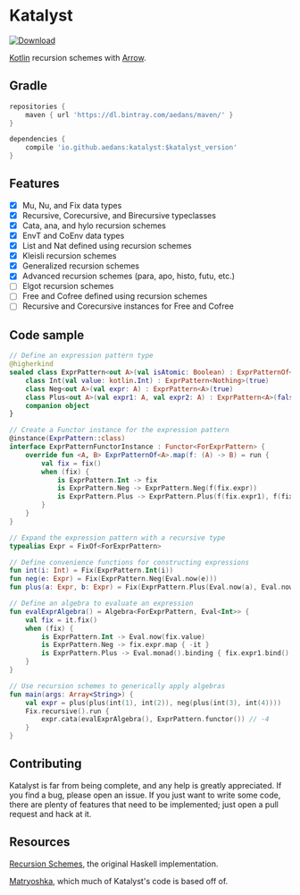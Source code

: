 Katalyst
========

[![Download](https://api.bintray.com/packages/aedans/maven/katalyst/images/download.svg)](https://bintray.com/aedans/maven/katalyst/_latestVersion)

[Kotlin](http://kotlinlang.org) recursion schemes with [Arrow](https://github.com/arrow-kt/arrow).

Gradle
------

```gradle
repositories {
    maven { url 'https://dl.bintray.com/aedans/maven/' }
}

dependencies {
    compile 'io.github.aedans:katalyst:$katalyst_version'
}
```

Features
--------

- [x] Mu, Nu, and Fix data types
- [x] Recursive, Corecursive, and Birecursive typeclasses
- [x] Cata, ana, and hylo recursion schemes
- [x] EnvT and CoEnv data types
- [x] List and Nat defined using recursion schemes
- [x] Kleisli recursion schemes
- [x] Generalized recursion schemes
- [x] Advanced recursion schemes (para, apo, histo, futu, etc.)
- [ ] Elgot recursion schemes
- [ ] Free and Cofree defined using recursion schemes
- [ ] Recursive and Corecursive instances for Free and Cofree

Code sample
-----------

```kotlin
// Define an expression pattern type
@higherkind
sealed class ExprPattern<out A>(val isAtomic: Boolean) : ExprPatternOf<A> {
    class Int(val value: kotlin.Int) : ExprPattern<Nothing>(true)
    class Neg<out A>(val expr: A) : ExprPattern<A>(true)
    class Plus<out A>(val expr1: A, val expr2: A) : ExprPattern<A>(false)
    companion object
}

// Create a Functor instance for the expression pattern
@instance(ExprPattern::class)
interface ExprPatternFunctorInstance : Functor<ForExprPattern> {
    override fun <A, B> ExprPatternOf<A>.map(f: (A) -> B) = run {
        val fix = fix()
        when (fix) {
            is ExprPattern.Int -> fix
            is ExprPattern.Neg -> ExprPattern.Neg(f(fix.expr))
            is ExprPattern.Plus -> ExprPattern.Plus(f(fix.expr1), f(fix.expr2))
        }
    }
}

// Expand the expression pattern with a recursive type
typealias Expr = FixOf<ForExprPattern>

// Define convenience functions for constructing expressions
fun int(i: Int) = Fix(ExprPattern.Int(i))
fun neg(e: Expr) = Fix(ExprPattern.Neg(Eval.now(e)))
fun plus(a: Expr, b: Expr) = Fix(ExprPattern.Plus(Eval.now(a), Eval.now(b)))

// Define an algebra to evaluate an expression
fun evalExprAlgebra() = Algebra<ForExprPattern, Eval<Int>> {
    val fix = it.fix()
    when (fix) {
        is ExprPattern.Int -> Eval.now(fix.value)
        is ExprPattern.Neg -> fix.expr.map { -it }
        is ExprPattern.Plus -> Eval.monad().binding { fix.expr1.bind() + fix.expr2.bind() }.ev()
    }
}

// Use recursion schemes to generically apply algebras
fun main(args: Array<String>) {
    val expr = plus(plus(int(1), int(2)), neg(plus(int(3), int(4))))
    Fix.recursive().run {
        expr.cata(evalExprAlgebra(), ExprPattern.functor()) // -4
    }
}
```

Contributing
------------

Katalyst is far from being complete, and any help is greatly
appreciated. If you find a bug, please open an issue. If you just want
to write some code, there are plenty of features that need to be implemented;
just open a pull request and hack at it.

Resources
---------

[Recursion Schemes](https://github.com/ekmett/recursion-schemes), the
original Haskell implementation.

[Matryoshka](https://github.com/slamdata/matryoshka), which
much of Katalyst's code is based off of.
